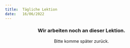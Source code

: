 ```yaml
---
title:  Tägliche Lektion
date:   16/06/2022
---
```


### <center>Wir arbeiten noch an dieser Lektion.</center>
<center>Bitte komme später zurück.</center>